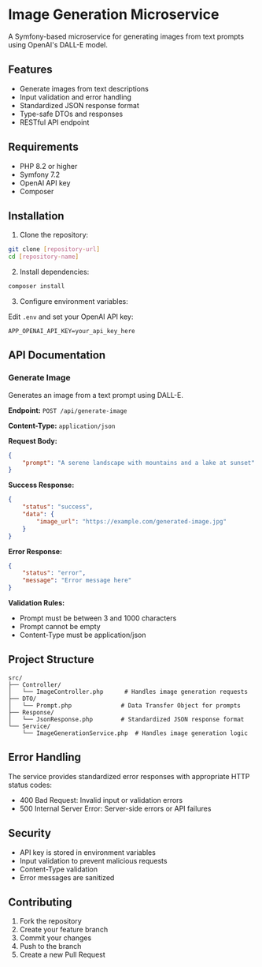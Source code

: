 # Image Generation Microservice

A Symfony-based microservice for generating images from text prompts using OpenAI's DALL-E model.

## Features

- Generate images from text descriptions
- Input validation and error handling
- Standardized JSON response format
- Type-safe DTOs and responses
- RESTful API endpoint

## Requirements

- PHP 8.2 or higher
- Symfony 7.2
- OpenAI API key
- Composer

## Installation

1. Clone the repository:
```bash
git clone [repository-url]
cd [repository-name]
```

2. Install dependencies:
```bash
composer install
```

3. Configure environment variables:

Edit `.env` and set your OpenAI API key:
```
APP_OPENAI_API_KEY=your_api_key_here
```

## API Documentation

### Generate Image

Generates an image from a text prompt using DALL-E.

**Endpoint:** `POST /api/generate-image`

**Content-Type:** `application/json`

**Request Body:**
```json
{
    "prompt": "A serene landscape with mountains and a lake at sunset"
}
```

**Success Response:**
```json
{
    "status": "success",
    "data": {
        "image_url": "https://example.com/generated-image.jpg"
    }
}
```

**Error Response:**
```json
{
    "status": "error",
    "message": "Error message here"
}
```

**Validation Rules:**
- Prompt must be between 3 and 1000 characters
- Prompt cannot be empty
- Content-Type must be application/json

## Project Structure

```
src/
├── Controller/
│   └── ImageController.php      # Handles image generation requests
├── DTO/
│   └── Prompt.php              # Data Transfer Object for prompts
├── Response/
│   └── JsonResponse.php        # Standardized JSON response format
└── Service/
    └── ImageGenerationService.php  # Handles image generation logic
```

## Error Handling

The service provides standardized error responses with appropriate HTTP status codes:
- 400 Bad Request: Invalid input or validation errors
- 500 Internal Server Error: Server-side errors or API failures

## Security

- API key is stored in environment variables
- Input validation to prevent malicious requests
- Content-Type validation
- Error messages are sanitized

## Contributing

1. Fork the repository
2. Create your feature branch
3. Commit your changes
4. Push to the branch
5. Create a new Pull Request